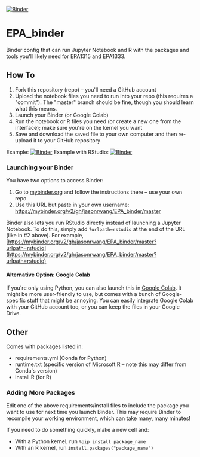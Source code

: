 [![Binder](https://mybinder.org/badge_logo.svg)](https://mybinder.org/v2/gh/jasonrwang/EPA_binder/master)

# EPA_binder

Binder config that can run Jupyter Notebook and R with the packages and tools you'll likely need for EPA1315 and EPA1333.

## How To

1. Fork this repository (repo) – you'll need a GitHub account
2. Upload the notebook files you need to run into your repo (this requires a "commit"). The "master" branch should be fine, though you should learn what this means.
3. Launch your Binder (or Google Colab)
4. Run the notebook or R files you need (or create a new one from the interface); make sure you're on the kernel you want
5. Save and download the saved file to your own computer and then re-upload it to your GitHub repository

Example: [![Binder](https://mybinder.org/badge_logo.svg)](https://mybinder.org/v2/gh/jasonrwang/EPA_binder/master)
Example with RStudio: [![Binder](https://mybinder.org/badge_logo.svg)](https://mybinder.org/v2/gh/jasonrwang/EPA_binder/master?urlpath=rstudio)

### Launching your Binder

You have two options to access Binder:

1. Go to [mybinder.org](https://mybinder.org) and follow the instructions there – use your own repo
2. Use this URL but paste in your own username: https://mybinder.org/v2/gh/jasonrwang/EPA_binder/master

Binder also lets you run RStudio directly instead of launching a Jupyter Notebook. To do this, simply add `?urlpath=rstudio` at the end of the URL (like in #2 above). For example, [https://mybinder.org/v2/gh/jasonrwang/EPA_binder/master?urlpath=rstudio](https://mybinder.org/v2/gh/jasonrwang/EPA_binder/master?urlpath=rstudio)

#### Alternative Option: Google Colab

If you're only using Python, you can also launch this in [Google Colab](https://colab.research.google.com/). It might be more user-friendly to use, but comes with a bunch of Google-specific stuff that might be annoying. You can easily integrate Google Colab with your GitHub account too, or you can keep the files in your Google Drive.

## Other

Comes with packages listed in:

- requirements.yml (Conda for Python)
- runtime.txt (specific version of Microsoft R – note this may differ from Conda's version)
- install.R (for R)

### Adding More Packages

Edit one of the above requirements/install files to include the package you want to use for next time you launch Binder. This may require Binder to recompile your working environment, which can take many, many minutes!

If you need to do something quickly, make a new cell and:

- With a Python kernel, run `%pip install package_name`
- With an R kernel, run `install.packages("package_name")`
